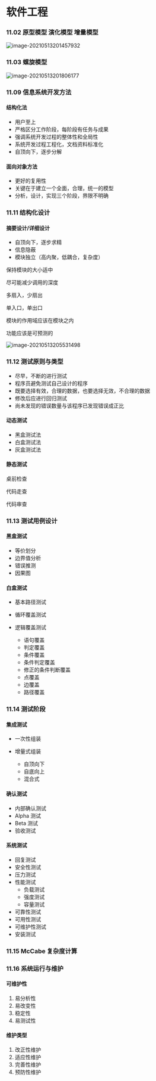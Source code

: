 # 软件工程

### 11.02 原型模型 演化模型 增量模型

![image-20210513201457932](C:\Users\李祥鸿\AppData\Roaming\Typora\typora-user-images\image-20210513201457932.png)



### 11.03 螺旋模型

![image-20210513201806177](C:\Users\李祥鸿\AppData\Roaming\Typora\typora-user-images\image-20210513201806177.png)





### 11.09 信息系统开发方法

#### 结构化法

- 用户至上
- 严格区分工作阶段，每阶段有任务与成果
- 强调系统开发过程的整体性和全局性
- 系统开发过程工程化，文档资料标准化
- 自顶向下，逐步分解

#### 面向对象方法

- 更好的复用性
- 关键在于建立一个全面，合理，统一的模型
- 分析，设计，实现三个阶段，界限不明确



### 11.11 结构化设计

#### 摘要设计/详细设计

- 自顶向下，逐步求精
- 信息隐蔽
- 模块独立（高内聚，低耦合，复杂度）

保持模块的大小适中

尽可能减少调用的深度

多扇入，少扇出

单入口，单出口

模块的作用域应该在模块之内

功能应该是可预测的

![image-20210513205531498](C:\Users\李祥鸿\AppData\Roaming\Typora\typora-user-images\image-20210513205531498.png)



### 11.12 测试原则与类型

- 尽早，不断的进行测试
- 程序员避免测试自己设计的程序
- 既要选择有效，合理的数据，也要选择无效，不合理的数据
- 修改后应进行回归测试
- 尚未发现的错误数量与该程序已发现错误成正比

#### 动态测试

- 黑盒测试法
- 白盒测试法
- 灰盒测试法

#### 静态测试

桌前检查

代码走查

代码审查

### 11.13 测试用例设计

#### 黑盒测试

- 等价划分
- 边界值分析
- 错误推测
- 因果图

#### 白盒测试

- 基本路径测试

- 循环覆盖测试
- 逻辑覆盖测试
  - 语句覆盖
  - 判定覆盖
  - 条件覆盖
  - 条件判定覆盖
  - 修正的条件判断覆盖
  - 点覆盖
  - 边覆盖
  - 路径覆盖

### 11.14 测试阶段

#### 集成测试

- 一次性组装

- 增量式组装
  - 自顶向下
  - 自底向上
  - 混合式

#### 确认测试

- 内部确认测试
- Alpha 测试
- Beta 测试
- 验收测试

#### 系统测试

- 回复测试
- 安全性测试
- 压力测试
- 性能测试
  - 负载测试
  - 强度测试
  - 容量测试
- 可靠性测试
- 可用性测试
- 可维护性测试
- 安装测试



### 11.15 McCabe 复杂度计算





### 11.16 系统运行与维护

#### 可维护性

1. 易分析性
2. 易改变性
3. 稳定性
4. 易测试性

#### 维护类型

1. 改正性维护
2. 适应性维护
3. 完善性维护
4. 预防性维护





































